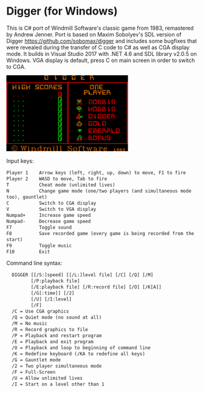 # Digger (for Windows)
This is C# port of Windmill Software's classic game from 1983, remastered by Andrew Jenner. 
Port is based on Maxim Sobolyev's SDL version of Digger <https://github.com/sobomax/digger> and includes some bugfixes that were revealed during the transfer of C code to C# as well as CGA display mode. It builds in Visual Studio 2017 with .NET 4.6 and SDL library v2.0.5 on Windows.
VGA display is default, press C on main screen in order to switch to CGA.

<img src="https://github.com/lordstanius/WinDig/blob/master/digger.png" width="320"></a>

Input keys:
```
Player 1    Arrow keys (left, right, up, down) to move, F1 to fire
Player 2    WASD to move, Tab to fire
T           Cheat mode (unlimited lives)
N           Change game mode (one/two players (and simultaneous mode too), gauntlet)
C           Switch to CGA display
V           Switch to VGA display
Numpad+     Increase game speed
Numpad-     Decrease game speed
F7          Toggle sound
F8          Save recorded game (every game is being recorded from the start)
F9          Toggle music
F10         Exit
```
Command line syntax:
```
  DIGGER [[/S:]speed] [[/L:]level file] [/C] [/Q] [/M]
         [/P:playback file]
         [/E:playback file] [/R:record file] [/O] [/K[A]]
         [/G[:time]] [/2]
         [/U] [/I:level]
         [/F]
  /C = Use CGA graphics
  /Q = Quiet mode (no sound at all)
  /M = No music
  /R = Record graphics to file
  /P = Playback and restart program
  /E = Playback and exit program
  /O = Playback and loop to beginning of command line
  /K = Redefine keyboard (/KA to redefine all keys)
  /G = Gauntlet mode
  /2 = Two player simultaneous mode
  /F = Full-Screen
  /U = Allow unlimited lives
  /I = Start on a level other than 1
```
